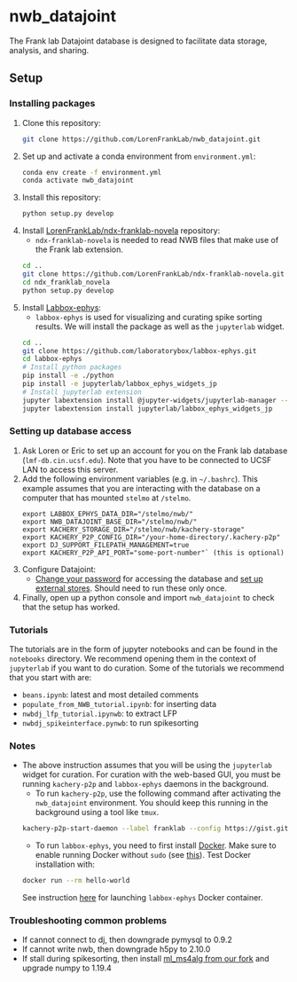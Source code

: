 # nwb_datajoint
The Frank lab Datajoint database is designed to facilitate data storage, analysis, and sharing.

## Setup

### Installing packages
1. Clone this repository:
   ```bash
   git clone https://github.com/LorenFrankLab/nwb_datajoint.git
   ```
2. Set up and activate a conda environment from `environment.yml`:
   ```bash
   conda env create -f environment.yml
   conda activate nwb_datajoint
   ```
3. Install this repository:
   ```bash
   python setup.py develop
   ```
4. Install [LorenFrankLab/ndx-franklab-novela](https://github.com/LorenFrankLab/ndx-franklab-novela) repository:
   * `ndx-franklab-novela` is needed to read NWB files that make use of the Frank lab extension.
   ```bash
   cd ..
   git clone https://github.com/LorenFrankLab/ndx-franklab-novela.git
   cd ndx_franklab_novela
   python setup.py develop
   ```
5. Install [Labbox-ephys](https://github.com/laboratorybox/labbox-ephys):
   * `labbox-ephys` is used for visualizing and curating spike sorting results. We will install the package as well as the `jupyterlab` widget.
   ```bash
   cd ..
   git clone https://github.com/laboratorybox/labbox-ephys.git
   cd labbox-ephys
   # Install python packages
   pip install -e ./python
   pip install -e jupyterlab/labbox_ephys_widgets_jp
   # Install jupyterlab extension
   jupyter labextension install @jupyter-widgets/jupyterlab-manager --no-build
   jupyter labextension install jupyterlab/labbox_ephys_widgets_jp
   ```

### Setting up database access
1. Ask Loren or Eric to set up an account for you on the Frank lab database (`lmf-db.cin.ucsf.edu`). Note that you have to be connected to UCSF LAN to access this server.
2. Add the following environment variables (e.g. in `~/.bashrc`). This example assumes that you are interacting with the database on a computer that has mounted `stelmo` at `/stelmo`.
     ```
     export LABBOX_EPHYS_DATA_DIR="/stelmo/nwb/"
     export NWB_DATAJOINT_BASE_DIR="/stelmo/nwb/"
     export KACHERY_STORAGE_DIR="/stelmo/nwb/kachery-storage"
     export KACHERY_P2P_CONFIG_DIR="/your-home-directory/.kachery-p2p"
     export DJ_SUPPORT_FILEPATH_MANAGEMENT=true
     export KACHERY_P2P_API_PORT="some-port-number"` (this is optional)
     ```
3. Configure Datajoint:
   * [Change your password](https://github.com/LorenFrankLab/nwb_datajoint/blob/develop_nwbraw/franklab_scripts/franklab_dj_initial_setup.py) for accessing the database and [set up external stores](https://github.com/LorenFrankLab/nwb_datajoint/blob/develop_nwbraw/franklab_scripts/franklab_dj_stores_setup.py). Should need to run these only once.
4. Finally, open up a python console and import `nwb_datajoint` to check that the setup has worked.

### Tutorials
The tutorials are in the form of jupyter notebooks and can be found in the `notebooks` directory. We recommend opening them in the context of `jupyterlab` if you want to do curation. Some of the tutorials we recommend that you start with are:
* `beans.ipynb`: latest and most detailed comments
* `populate_from_NWB_tutorial.ipynb`: for inserting data
* `nwbdj_lfp_tutorial.ipynwb`: to extract LFP  
* `nwbdj_spikeinterface.pynwb`: to run spikesorting

### Notes
* The above instruction assumes that you will be using the `jupyterlab` widget for curation. For curation with the web-based GUI, you must be running `kachery-p2p` and `labbox-ephys` daemons in the background.
  * To run `kachery-p2p`, use the following command after activating the `nwb_datajoint` environment. You should keep this running in the background using a tool like `tmux`.
  ```bash
  kachery-p2p-start-daemon --label franklab --config https://gist.githubusercontent.com/khl02007/b3a092ba3e590946480fb1267964a053/raw/f05eda4789e61980ce630b23ed38a7593f58a7d9/franklab_kachery-p2p_config.yaml
  ```
  * To run `labbox-ephys`, you need to first install [Docker](https://docs.docker.com/get-docker/). Make sure to enable running Docker without `sudo` (see [this](https://docs.docker.com/engine/install/linux-postinstall/)). Test Docker installation with:
  ```bash
  docker run --rm hello-world
  ```
  See instruction [here](https://github.com/laboratorybox/labbox-ephys) for launching `labbox-ephys` Docker container.

### Troubleshooting common problems
* If cannot connect to dj, then downgrade pymysql to 0.9.2
* If cannot write nwb, then downgrade h5py to 2.10.0
* If stall during spikesorting, then install [ml_ms4alg from our fork](https://github.com/LorenFrankLab/ml_ms4alg) and upgrade numpy to 1.19.4